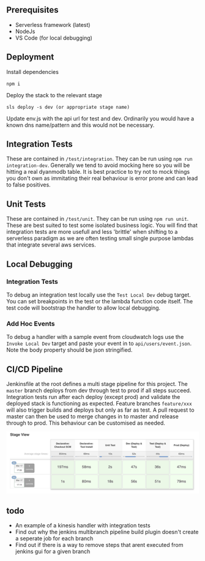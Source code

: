 ## Prerequisites
* Serverless framework (latest)
* NodeJs
* VS Code (for local debugging)

## Deployment
Install dependencies
```
npm i
```
Deploy the stack to the relevant stage
```
sls deploy -s dev (or appropriate stage name)
```
Update env.js with the api url for test and dev. Ordinarily you would have a known dns name/pattern and this would not be necessary.

## Integration Tests
These are contained in `/test/integration`. They can be run using `npm run integration-dev`. Generally we tend to avoid mocking here so you will be hitting a real dyanmodb table. It is best practice to try not to mock things you don't own as immitating their real behaviour is  error prone and can lead to false positives.

## Unit Tests
These are contained in `/test/unit`. They can be run using `npm run unit`. These are best suited to test some isolated business logic. You will find that integration tests are more usefull and less 'brittle' when shifting to a serverless paradigm as we are often testing small single purpose lambdas that integrate several aws services.

## Local Debugging
### Integration Tests
To debug an integration test locally use the `Test Local Dev` debug target. You can set breakpoints in the test or the lambda function code itself. The test code will bootstrap the handler to allow local debugging.

### Add Hoc Events
To debug a handler with a sample event from cloudwatch logs use the `Invoke Local Dev` target and paste your event in to `api/users/event.json`. Note the body property should be json stringified.

## CI/CD Pipeline
Jenkinsfile at the root defines a multi stage pipeline for this project. The `master` branch deploys from dev through test to prod if all steps succeed. Integration tests run after each deploy (except prod) and validate the deployed stack is functioning as expected. Feature branches `feature/xxx` will also trigger builds and deploys but only as far as test. A pull request to master can then be used to merge changes in to master and release through to prod. This behaviour can be customised as needed.

![alt text](pipeline.png "ci/cd pipeline")

## todo
* An example of a kinesis handler with integration tests
* Find out why the jenkins multibranch pipeline build plugin doesn't create a seperate job for each branch
* Find out if there is a way to remove steps that arent executed from jenkins gui for a given branch